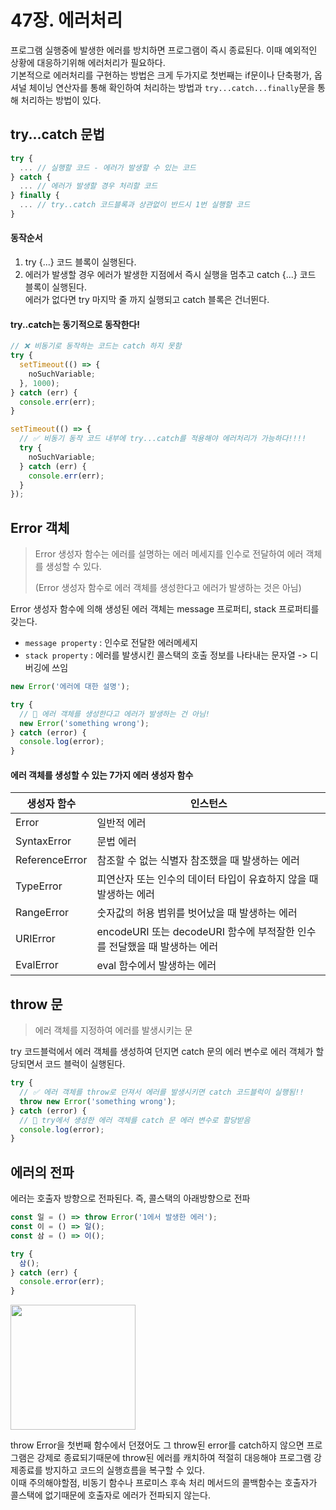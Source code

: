 # 47장. 에러처리

프로그램 실행중에 발생한 에러를 방치하면 프로그램이 즉시 종료된다. 이때 예외적인 상황에 대응하기위해 에러처리가 필요하다.  
기본적으로 에러처리를 구현하는 방법은 크게 두가지로 첫번째는 if문이나 단축평가, 옵셔널 체이닝 연산자를 통해 확인하여 처리하는 방법과 `try...catch...finally`문을 통해 처리하는 방법이 있다.

## try...catch 문법

```js
try {
  ... // 실행할 코드 - 에러가 발생할 수 있는 코드
} catch {
  ... // 에러가 발생할 경우 처리할 코드
} finally {
  ... // try..catch 코드블록과 상관없이 반드시 1번 실행할 코드
}
```

#### 동작순서

1. try {...} 코드 블록이 실행된다.
2. 에러가 발생할 경우 에러가 발생한 지점에서 즉시 실행을 멈추고 catch {...} 코드 블록이 실행된다.  
   에러가 없다면 try 마지막 줄 까지 실행되고 catch 블록은 건너뛴다.

#### try..catch는 동기적으로 동작한다!

```js
// ❌ 비동기로 동작하는 코드는 catch 하지 못함
try {
  setTimeout(() => {
    noSuchVariable;
  }, 1000);
} catch (err) {
  console.err(err);
}
```

```js
setTimeout(() => {
  // ✅ 비동기 동작 코드 내부에 try...catch를 적용해야 에러처리가 가능하다!!!!
  try {
    noSuchVariable;
  } catch (err) {
    console.err(err);
  }
});
```

## Error 객체

> Error 생성자 함수는 에러를 설명하는 에러 메세지를 인수로 전달하여 에러 객체를 생성할 수 있다.
>
> (Error 생성자 함수로 에러 객체를 생성한다고 에러가 발생하는 것은 아님)

Error 생성자 함수에 의해 생성된 에러 객체는 message 프로퍼티, stack 프로퍼티를 갖는다.

- `message property` : 인수로 전달한 에러메세지
- `stack property` : 에러를 발생시킨 콜스택의 호출 정보를 나타내는 문자열 -> 디버깅에 쓰임

```js
new Error('에러에 대한 설명');
```

```js
try {
  // 🌟 에러 객체를 생성한다고 에러가 발생하는 건 아님!
  new Error('something wrong');
} catch (error) {
  console.log(error);
}
```

#### 에러 객체를 생성할 수 있는 7가지 에러 생성자 함수

| 생성자 함수    | 인스턴스                                                                  |
| -------------- | ------------------------------------------------------------------------- |
| Error          | 일반적 에러                                                               |
| SyntaxError    | 문법 에러                                                                 |
| ReferenceError | 참조할 수 없는 식별자 참조했을 때 발생하는 에러                           |
| TypeError      | 피연산자 또는 인수의 데이터 타입이 유효하지 않을 때 발생하는 에러         |
| RangeError     | 숫자값의 허용 범위를 벗어났을 때 발생하는 에러                            |
| URIError       | encodeURI 또는 decodeURI 함수에 부적잘한 인수를 전달했을 때 발생하는 에러 |
| EvalError      | eval 함수에서 발생하는 에러                                               |

## throw 문

> 에러 객체를 지정하여 에러를 발생시키는 문

try 코드블럭에서 에러 객체를 생성하여 던지면 catch 문의 에러 변수로 에러 객체가 할당되면서 코드 블럭이 실행된다.

```js
try {
  // ✅ 에러 객체를 throw로 던져서 에러를 발생시키면 catch 코드블럭이 실행됨!!
  throw new Error('something wrong');
} catch (error) {
  // 🌟 try에서 생성한 에러 객체를 catch 문 에러 변수로 할당받음
  console.log(error);
}
```

## 에러의 전파

에러는 호출자 방향으로 전파된다. 즉, 콜스택의 아래방향으로 전파

```js
const 일 = () => throw Error('1에서 발생한 에러');
const 이 = () => 일();
const 삼 = () => 이();

try {
  삼();
} catch (err) {
  console.error(err);
}
```

<img src="https://github.com/bread1022/TIL/assets/107349637/4ca4a787-46a7-4afa-8037-4852bfe3360f" width="200px"/>

throw Error을 첫번째 함수에서 던졌어도 그 throw된 error를 catch하지 않으면 프로그램은 강제로 종료되기때문에 throw된 에러를 캐치하여 적절히 대응해야 프로그램 강제종료를 방지하고 코드의 실행흐름을 복구할 수 있다.  
이때 주의해야할점, 비동기 함수나 프로미스 후속 처리 메서드의 콜백함수는 호출자가 콜스택에 없기때문에 호출자로 에러가 전파되지 않는다.
